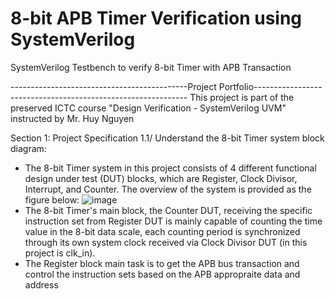 # 8-bit APB Timer Verification using SystemVerilog
 SystemVerilog Testbench to verify 8-bit Timer with APB Transaction

--------------------------------------------Project Portfolio-------------------------------------------------------------
This project is part of the preserved ICTC course "Design Verification - SystemVerilog UVM" instructed by Mr. Huy Nguyen

Section 1: Project Specification
1.1/ Understand the 8-bit Timer system block diagram:
- The 8-bit Timer system in this project consists of 4 different functional design under test (DUT) blocks, which are Register, Clock Divisor, Interrupt, and Counter. The overview of the system is provided as the figure below:
 ![image](https://github.com/user-attachments/assets/0f8796af-03d5-49a4-b693-ef99c34ce643)
- The 8-bit Timer's main block, the Counter DUT, receiving the specific instruction set from Register DUT is mainly capable of counting the time value in the 8-bit data scale, each counting period is synchronized through its own system clock received via Clock Divisor DUT (in this project is clk_in).
- The Register block main task is to get the APB bus transaction and control the instruction sets based on the APB appropraite data and address 
